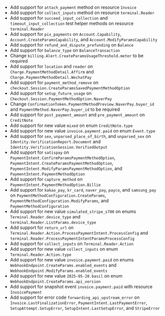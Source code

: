 * Add support for `attach_payment` method on resource `Invoice`
* Add support for `collect_inputs` method on resource `terminal.Reader`
* Add support for `succeed_input_collection` and `timeout_input_collection` test helper methods on resource `terminal.Reader`
* Add support for `pix_payments` on `Account.Capability`, `Account.CreateParamsCapability`, and `Account.ModifyParamsCapability`
* Add support for `refund_and_dispute_prefunding` on `Balance`
* Add support for `balance_type` on `BalanceTransaction`
* Change `billing.Alert.CreateParamsUsageThreshold.meter` to be required
* Add support for `location` and `reader` on `Charge.PaymentMethodDetail.Affirm` and `Charge.PaymentMethodDetail.WechatPay`
* Add support for `payment_method_remove` on `checkout.Session.CreateParamsSavedPaymentMethodOption`
* Add support for `setup_future_usage` on `Checkout.Session.PaymentMethodOption.NaverPay`
* Change `ConfirmationToken.PaymentMethodPreview.NaverPay.buyer_id` and `PaymentMethod.NaverPay.buyer_id` to be required
* Add support for `post_payment_amount` and `pre_payment_amount` on `CreditNote`
* Add support for new value `mixed` on enum `CreditNote.type`
* Add support for new value `invoice.payment.paid` on enum `Event.type`
* Add support for `sex`, `unparsed_place_of_birth`, and `unparsed_sex` on `Identity.VerificationReport.Document` and `Identity.VerificationSession.VerifiedOutput`
* Add support for `satispay` on `PaymentIntent.ConfirmParamsPaymentMethodOption`, `PaymentIntent.CreateParamsPaymentMethodOption`, `PaymentIntent.ModifyParamsPaymentMethodOption`, and `PaymentIntent.PaymentMethodOption`
* Add support for `capture_method` on `PaymentIntent.PaymentMethodOption.Billie`
* Add support for `kakao_pay`, `kr_card`, `naver_pay`, `payco`, and `samsung_pay` on `PaymentMethodConfiguration.CreateParams`, `PaymentMethodConfiguration.ModifyParams`, and `PaymentMethodConfiguration`
* Add support for new value `simulated_stripe_s700` on enums `Terminal.Reader.device_type` and `terminal.Reader.ListParams.device_type`
* Add support for `return_url` on `Terminal.Reader.Action.ProcessPaymentIntent.ProcessConfig` and `terminal.Reader.ProcessPaymentIntentParamsProcessConfig`
* Add support for `collect_inputs` on `Terminal.Reader.Action`
* Add support for new value `collect_inputs` on enum `Terminal.Reader.Action.type`
* Add support for new value `invoice.payment.paid` on enums `WebhookEndpoint.CreateParams.enabled_events` and `WebhookEndpoint.ModifyParams.enabled_events`
* Add support for new value `2025-05-28.basil` on enum `WebhookEndpoint.CreateParams.api_version`
* Add support for snapshot event `invoice.payment.paid` with resource `InvoicePayment`
* Add support for error code `forwarding_api_upstream_error` on `Invoice.LastFinalizationError`, `PaymentIntent.LastPaymentError`, `SetupAttempt.SetupError`, `SetupIntent.LastSetupError`, and `StripeError`